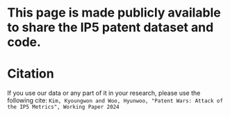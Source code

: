 # This page is made publicly available to share the IP5 patent dataset and code.

# Citation
If you use our data or any part of it in your research, please use the following cite:
`Kim, Kyoungwon and Woo, Hyunwoo, "Patent Wars: Attack of the IP5 Metrics", Working Paper 2024`
